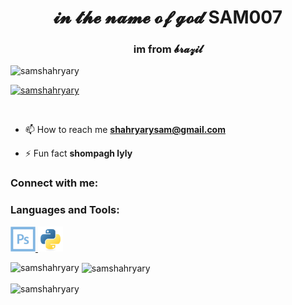 <h1 align="center">𝓲𝓷 𝓽𝓱𝓮 𝓷𝓪𝓶𝓮 𝓸𝓯 𝓰𝓸𝓭 SAM007</h1>
<h3 align="center"> im from 𝓫𝓻𝓪𝔃𝓲𝓵 </h3>

<p align="left"> <img src="https://komarev.com/ghpvc/?username=samshahryary&label=Profile%20views&color=0e75b6&style=flat" alt="samshahryary" /> </p>

<p align="left"> <a href="https://github.com/ryo-ma/github-profile-trophy"><img src="https://github-profile-trophy.vercel.app/?username=samshahryary" alt="samshahryary" /></a> </p>

<p align="left"> <a href="https://twitter.com/" target="blank"><img src="https://img.shields.io/twitter/follow/?logo=twitter&style=for-the-badge" alt="" /></a> </p>

- 📫 How to reach me **shahryarysam@gmail.com**

- ⚡ Fun fact **shompagh lyly**

<h3 align="left">Connect with me:</h3>
<p align="left">
</p>

<h3 align="left">Languages and Tools:</h3>
<p align="left"> <a href="https://www.photoshop.com/en" target="_blank" rel="noreferrer"> <img src="https://raw.githubusercontent.com/devicons/devicon/master/icons/photoshop/photoshop-line.svg" alt="photoshop" width="40" height="40"/> </a> <a href="https://www.python.org" target="_blank" rel="noreferrer"> <img src="https://raw.githubusercontent.com/devicons/devicon/master/icons/python/python-original.svg" alt="python" width="40" height="40"/> </a> </p>

<p><img align="left" src="https://github-readme-stats.vercel.app/api/top-langs?username=samshahryary&show_icons=true&locale=en&layout=compact" alt="samshahryary" /></p>

<p>&nbsp;<img align="center" src="https://github-readme-stats.vercel.app/api?username=samshahryary&show_icons=true&locale=en" alt="samshahryary" /></p>

<p><img align="center" src="https://github-readme-streak-stats.herokuapp.com/?user=samshahryary&" alt="samshahryary" /></p>
